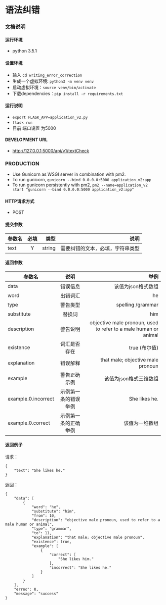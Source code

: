 # 语法纠错

### 文档说明

#### 运行环境
* python 3.5.1

#### 设置环境
* 输入 `cd writing_error_correction`
* 生成一个虚拟环境: `python3 -m venv venv`
* 启动虚拟环境：`source venv/bin/activate`
* 下载dependencies：`pip install -r requirements.txt`

#### 运行说明
* `export FLASK_APP=application_v2.py`
* `flask run`
* 目前 端口设置 为5000

#### DEVELOPMENT URL
* http://127.0.0.1:5000/api/v1/textCheck

### PRODUCTION
* Use Gunicorn as WSGI server in combination with pm2.
* To run gunicorn, `gunicorn --bind 0.0.0.0:5000 application_v2:app`
* To run gunicorn persistently with pm2, `pm2 --name=application_v2 start "gunicorn --bind 0.0.0.0:5000 application_v2:app"`

#### HTTP请求方式
* POST

#### 提交参数
| 参数名		| 必填  	| 类型		| 说明 				  	        |
| ----------|:-----:| ---------:|------------------------------:|
| text   	| Y    	| string 	| 需要纠错的文本，必填，字符串类型  	|

#### 返回参数
| 参数名		            | 说明  	               | 举例 				                                               |
| ----------------------|:--------------------:|------------------------------------------------------------------:|
| data   	            | 错误信息              | 该值为json格式数组                                                  |
| word   	            | 出错词汇              | he     	                                                           |
| type   	            | 警告类型              | spelling /grammar                                                 |
| substitute   	        | 替换词                | him            	                                               |
| description           | 警告说明              | objective male pronoun, used to refer to a male human or animal   |
| existence             | 词汇是否存在           | true (布尔值)                                                      |
| explanation           | 错误解释    	       | that male; objective male pronoun                                 |
| example             	| 警告正确示例           | 该值为json格式三维数组       	                                       |
| example.0.incorrect   | 示例第一条的错误举例    | She likes he.                                                     |
| example.0.correct     | 示例第一条的正确举例    | 该值为一维数组                           	|

#### 返回例子
请求：
```
{
	"text": "She likes he."
}
```

返回：
```
{
    "data": [
        {
            "word": "he",
            "substitute": "him",
            "from": 10,
            "description": "objective male pronoun, used to refer to a male human or animal",
            "type": "grammar",
            "to": 11,
            "explanation": "that male; objective male pronoun",
            "existence": true,
            "example": [
                {
                    "correct": [
                        "She likes him."
                    ],
                    "incorrect": "She likes he."
                }
            ]
        }
    ],
    "errno": 0,
    "message": "success"
}
```


